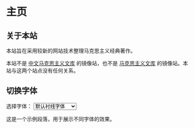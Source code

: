 # 主页

## 关于本站

本站旨在采用较新的网站技术整理马克思主义经典著作。

本站不是 [中文马克思主义文库](https://www.marxists.org/chinese/) 的镜像站，也不是 [马克思主义文库](https://www.marxists.org/) 的镜像站。本站与这两个站点没有任何关系。

## 切换字体

<div class="font-switcher">
  <label for="font-selector">选择字体：</label>
  <select id="font-selector" onchange="changeFont()">
    <option value="serif">默认衬线字体</option>
	<option value="sans-serif">默认无衬线字体</option>
	<option value="Source Han Serif SC">思源宋体</option>
	<option value="Source Han Sans SC">思源黑体</option>
	<option value="FZShuSong-Z01">方正书宋</option>
	<option value="FZHei-B01">方正黑体</option>
    <option value="SimSun">宋体</option>
    <option value="Microsoft YaHei">微软雅黑</option>
  </select>
</div>

<p>
  这是一个示例段落，用于展示不同字体的效果。
</p>